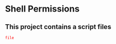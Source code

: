 # Shell Permissions

## This project contains a script files


<span style="color: red">`file`</span>
